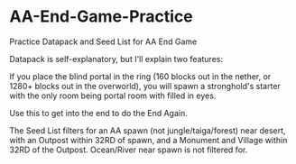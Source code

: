# AA-End-Game-Practice
Practice Datapack and Seed List for AA End Game

Datapack is self-explanatory, but I'll explain two features:

If you place the blind portal in the ring (160 blocks out in the nether, or 1280+ blocks out in the overworld), you will spawn a stronghold's starter with the only room being portal room with filled in eyes.

Use this to get into the end to do the End Again.

The Seed List filters for an AA spawn (not jungle/taiga/forest) near desert, with an Outpost within 32RD of spawn, and a Monument and Village within 32RD of the Outpost. Ocean/River near spawn is not filtered for.
